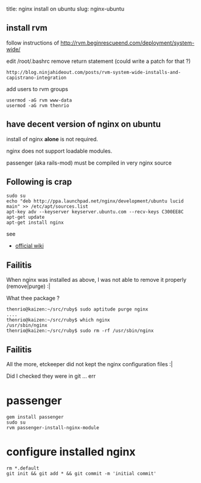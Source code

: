 title: nginx install on ubuntu
slug: nginx-ubuntu


install rvm
-----------

follow instructions of
    http://rvm.beginrescueend.com/deployment/system-wide/

edit /root/.bashrc
remove return statement (could write a patch for that ?)
    
    http://blog.ninjahideout.com/posts/rvm-system-wide-installs-and-capistrano-integration


add users to rvm groups
    
    usermod -aG rvm www-data
    usermod -aG rvm thenrio


have decent version of nginx on ubuntu
--------------------------------------

install of nginx __alone__ is not required.

nginx does not support loadable modules.

passenger (aka rails-mod) must be compiled in very nginx source

Following is crap
-----------------

    sudo su
    echo "deb http://ppa.launchpad.net/nginx/development/ubuntu lucid main" >> /etc/apt/sources.list
    apt-key adv --keyserver keyserver.ubuntu.com --recv-keys C300EE8C
    apt-get update 
    apt-get install nginx

see

* [official wiki](http://wiki.nginx.org/NginxInstall)

Failitis
--------

When nginx was installed as above, I was not able to remove it properly (remove|purge) :|

What thee package ?

    thenrio@kaizen:~/src/ruby$ sudo aptitude purge nginx
    ....
    thenrio@kaizen:~/src/ruby$ which nginx 
    /usr/sbin/nginx
    thenrio@kaizen:~/src/ruby$ sudo rm -rf /usr/sbin/nginx 

Failitis
--------

All the more, etckeeper did not kept the nginx configuration files :|

Did I checked they were in git ... err 


passenger
=========

    gem install passenger
    sudo su
    rvm passenger-install-nginx-module
    

configure installed nginx
=========================

    rm *.default
    git init && git add * && git commit -m 'initial commit'
    
